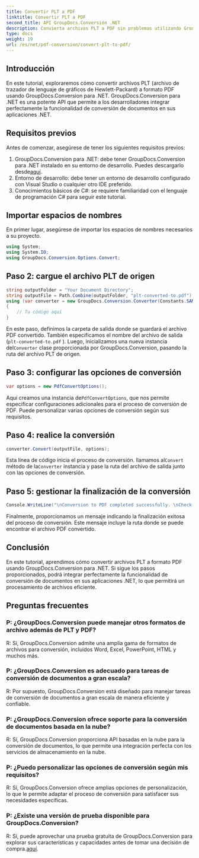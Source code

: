 ```yaml
---
title: Convertir PLT a PDF
linktitle: Convertir PLT a PDF
second_title: API GroupDocs.Conversión .NET
description: Convierta archivos PLT a PDF sin problemas utilizando GroupDocs.Conversion para .NET. Integre la funcionalidad de conversión de documentos en sus aplicaciones .NET sin esfuerzo.
type: docs
weight: 19
url: /es/net/pdf-conversion/convert-plt-to-pdf/
---
```

## Introducción
En este tutorial, exploraremos cómo convertir archivos PLT (archivo de trazador de lenguaje de gráficos de Hewlett-Packard) a formato PDF usando GroupDocs.Conversion para .NET. GroupDocs.Conversion para .NET es una potente API que permite a los desarrolladores integrar perfectamente la funcionalidad de conversión de documentos en sus aplicaciones .NET.
## Requisitos previos
Antes de comenzar, asegúrese de tener los siguientes requisitos previos:
1.  GroupDocs.Conversion para .NET: debe tener GroupDocs.Conversion para .NET instalado en su entorno de desarrollo. Puedes descargarlo desde[aquí](https://releases.groupdocs.com/conversion/net/).
2. Entorno de desarrollo: debe tener un entorno de desarrollo configurado con Visual Studio o cualquier otro IDE preferido.
3. Conocimientos básicos de C#: se requiere familiaridad con el lenguaje de programación C# para seguir este tutorial.

## Importar espacios de nombres
En primer lugar, asegúrese de importar los espacios de nombres necesarios a su proyecto.

```csharp
using System;
using System.IO;
using GroupDocs.Conversion.Options.Convert;
```

## Paso 2: cargue el archivo PLT de origen
```csharp
string outputFolder = "Your Document Directory";
string outputFile = Path.Combine(outputFolder, "plt-converted-to.pdf");
using (var converter = new GroupDocs.Conversion.Converter(Constants.SAMPLE_PLT))
{
    // Tu código aquí
}
```
En este paso, definimos la carpeta de salida donde se guardará el archivo PDF convertido. También especificamos el nombre del archivo de salida (`plt-converted-to.pdf` ). Luego, inicializamos una nueva instancia del`Converter` clase proporcionada por GroupDocs.Conversion, pasando la ruta del archivo PLT de origen.
## Paso 3: configurar las opciones de conversión
```csharp
var options = new PdfConvertOptions();
```
 Aquí creamos una instancia de`PdfConvertOptions`, que nos permite especificar configuraciones adicionales para el proceso de conversión de PDF. Puede personalizar varias opciones de conversión según sus requisitos.
## Paso 4: realice la conversión
```csharp
converter.Convert(outputFile, options);
```
 Esta línea de código inicia el proceso de conversión. llamamos al`Convert` método de la`Converter` instancia y pase la ruta del archivo de salida junto con las opciones de conversión.
## Paso 5: gestionar la finalización de la conversión
```csharp
Console.WriteLine("\nConversion to PDF completed successfully. \nCheck output in {0}", outputFolder);
```
Finalmente, proporcionamos un mensaje indicando la finalización exitosa del proceso de conversión. Este mensaje incluye la ruta donde se puede encontrar el archivo PDF convertido.

## Conclusión
En este tutorial, aprendimos cómo convertir archivos PLT a formato PDF usando GroupDocs.Conversion para .NET. Si sigue los pasos proporcionados, podrá integrar perfectamente la funcionalidad de conversión de documentos en sus aplicaciones .NET, lo que permitirá un procesamiento de archivos eficiente.
## Preguntas frecuentes

### P: ¿GroupDocs.Conversion puede manejar otros formatos de archivo además de PLT y PDF?

R: Sí, GroupDocs.Conversion admite una amplia gama de formatos de archivos para conversión, incluidos Word, Excel, PowerPoint, HTML y muchos más.

### P: ¿GroupDocs.Conversion es adecuado para tareas de conversión de documentos a gran escala?

R: Por supuesto, GroupDocs.Conversion está diseñado para manejar tareas de conversión de documentos a gran escala de manera eficiente y confiable.

### P: ¿GroupDocs.Conversion ofrece soporte para la conversión de documentos basada en la nube?

R: Sí, GroupDocs.Conversion proporciona API basadas en la nube para la conversión de documentos, lo que permite una integración perfecta con los servicios de almacenamiento en la nube.

### P: ¿Puedo personalizar las opciones de conversión según mis requisitos?

R: Sí, GroupDocs.Conversion ofrece amplias opciones de personalización, lo que le permite adaptar el proceso de conversión para satisfacer sus necesidades específicas.

### P: ¿Existe una versión de prueba disponible para GroupDocs.Conversion?

 R: Sí, puede aprovechar una prueba gratuita de GroupDocs.Conversion para explorar sus características y capacidades antes de tomar una decisión de compra.[aquí](https://releases.groupdocs.com/).